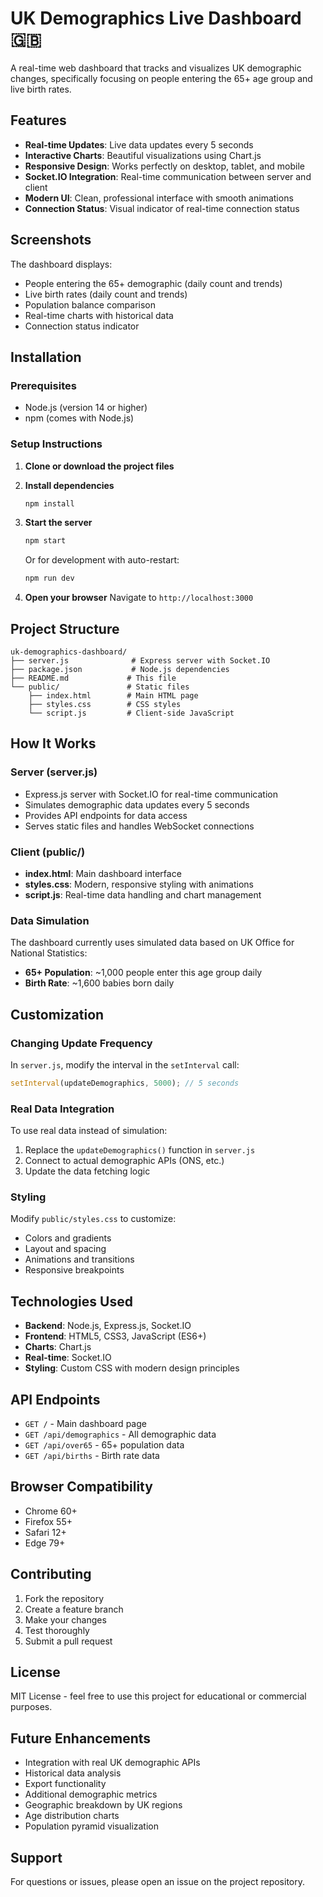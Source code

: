# UK Demographics Live Dashboard 🇬🇧

A real-time web dashboard that tracks and visualizes UK demographic changes, specifically focusing on people entering the 65+ age group and live birth rates.

## Features

- **Real-time Updates**: Live data updates every 5 seconds
- **Interactive Charts**: Beautiful visualizations using Chart.js
- **Responsive Design**: Works perfectly on desktop, tablet, and mobile
- **Socket.IO Integration**: Real-time communication between server and client
- **Modern UI**: Clean, professional interface with smooth animations
- **Connection Status**: Visual indicator of real-time connection status

## Screenshots

The dashboard displays:
- People entering the 65+ demographic (daily count and trends)
- Live birth rates (daily count and trends)
- Population balance comparison
- Real-time charts with historical data
- Connection status indicator

## Installation

### Prerequisites
- Node.js (version 14 or higher)
- npm (comes with Node.js)

### Setup Instructions

1. **Clone or download the project files**

2. **Install dependencies**
   ```bash
   npm install
   ```

3. **Start the server**
   ```bash
   npm start
   ```
   
   Or for development with auto-restart:
   ```bash
   npm run dev
   ```

4. **Open your browser**
   Navigate to `http://localhost:3000`

## Project Structure

```
uk-demographics-dashboard/
├── server.js              # Express server with Socket.IO
├── package.json           # Node.js dependencies
├── README.md             # This file
└── public/               # Static files
    ├── index.html        # Main HTML page
    ├── styles.css        # CSS styles
    └── script.js         # Client-side JavaScript
```

## How It Works

### Server (server.js)
- Express.js server with Socket.IO for real-time communication
- Simulates demographic data updates every 5 seconds
- Provides API endpoints for data access
- Serves static files and handles WebSocket connections

### Client (public/)
- **index.html**: Main dashboard interface
- **styles.css**: Modern, responsive styling with animations
- **script.js**: Real-time data handling and chart management

### Data Simulation
The dashboard currently uses simulated data based on UK Office for National Statistics:
- **65+ Population**: ~1,000 people enter this age group daily
- **Birth Rate**: ~1,600 babies born daily

## Customization

### Changing Update Frequency
In `server.js`, modify the interval in the `setInterval` call:
```javascript
setInterval(updateDemographics, 5000); // 5 seconds
```

### Real Data Integration
To use real data instead of simulation:
1. Replace the `updateDemographics()` function in `server.js`
2. Connect to actual demographic APIs (ONS, etc.)
3. Update the data fetching logic

### Styling
Modify `public/styles.css` to customize:
- Colors and gradients
- Layout and spacing
- Animations and transitions
- Responsive breakpoints

## Technologies Used

- **Backend**: Node.js, Express.js, Socket.IO
- **Frontend**: HTML5, CSS3, JavaScript (ES6+)
- **Charts**: Chart.js
- **Real-time**: Socket.IO
- **Styling**: Custom CSS with modern design principles

## API Endpoints

- `GET /` - Main dashboard page
- `GET /api/demographics` - All demographic data
- `GET /api/over65` - 65+ population data
- `GET /api/births` - Birth rate data

## Browser Compatibility

- Chrome 60+
- Firefox 55+
- Safari 12+
- Edge 79+

## Contributing

1. Fork the repository
2. Create a feature branch
3. Make your changes
4. Test thoroughly
5. Submit a pull request

## License

MIT License - feel free to use this project for educational or commercial purposes.

## Future Enhancements

- Integration with real UK demographic APIs
- Historical data analysis
- Export functionality
- Additional demographic metrics
- Geographic breakdown by UK regions
- Age distribution charts
- Population pyramid visualization

## Support

For questions or issues, please open an issue on the project repository. 